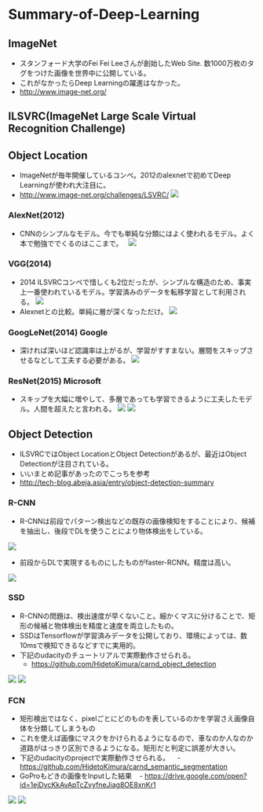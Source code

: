 # Summary-of-Deep-Learning
## ImageNet
- スタンフォード大学のFei Fei Leeさんが創始したWeb Site. 数1000万枚のタグをつけた画像を世界中に公開している。
- これがなかったらDeep Learningの躍進はなかった。
- http://www.image-net.org/

## ILSVRC(ImageNet Large Scale Virtual Recognition Challenge)

## Object Location

- ImageNetが毎年開催しているコンペ。2012のalexnetで初めてDeep Learningが使われ大注目に。
- http://www.image-net.org/challenges/LSVRC/
![](./ilsvrc.png)

### AlexNet(2012)
- CNNのシンプルなモデル。今でも単純な分類にはよく使われるモデル。よく本で勉強ででくるのはここまで。  
![](./alexnet.jpg)

### VGG(2014)
- 2014 ILSVRCコンペで惜しくも2位だったが、シンプルな構造のため、事実上一番使われているモデル。学習済みのデータを転移学習として利用される。
![](./vgg.png)
- Alexnetとの比較。単純に層が深くなっただけ。
![](./cnnarchitecture.jpg)

### GoogLeNet(2014) Google
- 深ければ深いほど認識率は上がるが、学習がすすまない。層間をスキップさせるなどして工夫する必要がある。
![](./googlenet.jpg)

### ResNet(2015) Microsoft
- スキップを大幅に増やして、多層であっても学習できるように工夫したモデル。人間を超えたと言われる。
![](./resnet.jpg)
![](./resnet_2.png)


## Object Detection
- ILSVRCではObject LocationとObject Detectionがあるが、最近はObject Detectionが注目されている。
- いいまとめ記事があったのでこっちを参考
- http://tech-blog.abeja.asia/entry/object-detection-summary

### R-CNN
- R-CNNは前段でパターン検出などの既存の画像検知をすることにより、候補を抽出し、後段でDLを使うことにより物体検出をしている。

![](./r_cnn.jpg)

- 前段からDLで実現するものにしたものがfaster-RCNN。精度は高い。

![](./f-rcnn.png)

### SSD
- R-CNNの問題は、検出速度が早くないこと。細かくマスに分けることで、矩形の候補と物体検出を精度と速度を両立したもの。
- SSDはTensorflowが学習済みデータを公開しており、環境によっては、数10msで検知できるなどすでに実用的。
- 下記のudacityのチュートリアルで実際動作させられる。
    - https://github.com/HidetoKimura/carnd_object_detection

![](./ssd.jpg)
![](./ssd-2.png)

### FCN
- 矩形検出ではなく、pixelごとにどのものを表しているのかを学習さえ画像自体を分類してしまうもの
- これを使えば画像にマスクをかけられるようになるので、車なのか人なのか道路がはっきり区別できるようになる。矩形だと判定に誤差が大きい。
- 下記のudacityのprojectで実際動作させられる。
    - https://github.com/HidetoKimura/carnd_semantic_segmentation
- GoProもどきの画像をInputした結果
    - https://drive.google.com/open?id=1ejDvcKkAvApTcZvyfneJiag8OE8xnKr1

![](./fcn.png)
![](./fcn.jpg)


